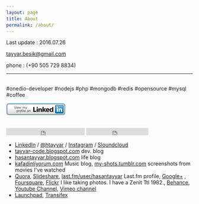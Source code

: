 ```yaml
---
layout: page
title: About
permalink: /about/
---
```

Last update : 2016.07.26

[tayyar.besik@gmail.com](mailto:tayyar.besik@gmail.com)

phone : (+90 505 729 8834)

<script type="text/javascript" src="https://secure.skypeassets.com/i/scom/js/skype-uri.js"></script>
<div id="SkypeButton_Call_hasan.tayyar.besik_1">
 <script type="text/javascript">
 Skype.ui({
 "name": "call",
 "element": "SkypeButton_Call_hasan.tayyar.besik_1",
 "participants": ["hasan.tayyar.besik"]
 });
 </script>
</div>


 <hr> <br>
<span class="badge">#onedio-developer</span> <span class="badge">#nodejs</span> <span class="badge">#php</span> <span class="badge">#mongodb</span> <span class="badge">#redis</span> <span class="badge">#opensource</span> <span class="badge">#mysql</span> <span class="basde">#coffee</span>

[![View my linkedin profile for details](/images/linkedin.gif)](https://www.linkedin.com/in/hasantayyar)

<br>
<iframe src="http://platform.twitter.com/widgets/follow_button.html?button=null&amp;text_color=null&amp;link_color=null&amp;preview=true&amp;screen_name=htayyar&amp;bg=light&amp;show_count=true&amp;lang=tr" allowtransparency="true" frameborder="0" scrolling="no" class="twitter-follow-button" style="display:inline-block;width:212px; height: 20px;margin:0 auto">
</iframe> <iframe src="http://ghbtns.com/github-btn.html?user=hasantayyar&amp;type=follow&amp;count=true" height="20" width="168" frameborder="0" scrolling="0" style="width:168px;height:20px;display:inline-block;" allowtransparency="true"></iframe>
<br>
 
- [<span class="fa fa-linkedin" style="color:#4875B4"></span> LinkedIn][linkedin] / [<span class="fa fa-twitter" style="color:#33CCFF"></span> @htayyar][twitter] / [<span class="fa fa-instagram" style="color:#517fa4"></span> Instagram][instagram] / [<span class="fa fa-soundcloud" style="color:#ff3a00"></span> Sloundcloud][s]
- [tayyar-code.blogspot.com][blog1] dev. blog
- [hasantayyar.blogspot.com][blog2] life blog
- [kafadinliyorum.com][music-blog] Music blog, [my-shots.tumblr.com][tumblr2] screenshots from movies I've watched
- [Quora][quora], [Slideshare][slideshare], [last.fm/user/hasantayyar](http://last.fm/user/hasantayyar) Last.fm profile, [<span class="fa fa-google-plus" style="color:#C63D2D"></span>  Google+][plus] , [<span class="fa fa-foursquare" style="color:#0072b1"></span> Foursquare][fq], [<span class="fa fa-flickr" style="color:#FE0883"></span> Flickr][flickr]  I like taking photos.  I have a Zenit Ttl 1982., [Behance][behance], <span class="fa fa-youtube" style="color:#FF3333"></span> [Youtube Channel][yt], <span class="fa fa-vimeo-square" style="color:#86B32D"></span>  [Vimeo channel][vimeo]
- [Launchpad](https://launchpad.net/~hasantayyar), [Transifex](https://www.transifex.com/user/profile/hasantayyar/)

</div>
</div>

[s]: https://soundcloud.com/hasantayyar
[vimeo]: http://www.vimeo.com/hasantayyar
[yt]: http://www.youtube.com/hasantayyar
[face]: http://www.facebook.com/profile.php?id=585582134
[twitter]: http://twitter.com/htayyar
[linkedin]: http://www.linkedin.com/in/hasantayyar
[blog1]: http://tayyar-code.blogspot.com
[blog2]: http://hasantayyar.blogspot.com
[music-blog]: http://kafadinliyorum.com
[tumblr1]: http://hasantayyar.tumblr.com
[tumblr2]: http://my-shots.tumblr.com
[plus]: http://google.com/+HasanTayyarBESIK/
[quora]: http://www.quora.com/hasan-tayyar-be%c5%9fik
[slideshare]: http://www.slideshare.net/hasantayyar
[flickr]: http://www.flickr.com/people/hasantayyar/
[behance]: https://www.behance.net/hasantayyar
[fq]: https://foursquare.com/htayyar
[instagram]: http://instagram.com/tayyarsah

